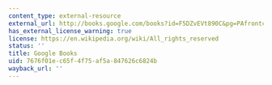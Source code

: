 ```yaml
---
content_type: external-resource
external_url: http://books.google.com/books?id=F5DZvEVt890C&pg=PAfrontcover
has_external_license_warning: true
license: https://en.wikipedia.org/wiki/All_rights_reserved
status: ''
title: Google Books
uid: 7676f01e-c65f-4f75-af5a-847626c6824b
wayback_url: ''
---
```


